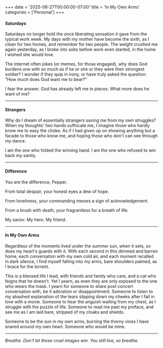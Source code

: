 +++
date = '2025-06-27T00:00:00-07:00'
title = 'In My Own Arms'
categories = ['Personal']
+++

#### Saturdays

Saturdays no longer hold the once liberating sensation it gave from the typical work week. My days with my mother have become the sixth, as I clean for two homes, and remember for two people. The weight crushed me again yesterday, as I broke into sobs before work even started, in the home I wished she would love. 

The internet often jokes (or memes, for those engaged), why does God burdens one with so much as if he or she or they were their strongest soldier? I wonder if they quip in irony, or have truly asked the question: "How much does God want me to bear?"

I fear the answer. God has already left me in pieces. What more does he want of me?

---

#### Strangers

Why do I dream of essentially strangers saving me from my own struggles? When my thoughts' two hands suffocate me, I imagine those who hardly know me to easy the choke. As if I had given up on showing anything but a facade to those who know me, and hoping those who don't can see through my dance. 

I am the one who folded the winning hand. I am the one who refused to win back my sanity.

---

#### Difference

You are the difference, Pepper.  

From total despair, your honest eyes a dew of hope.  

From loneliness, your commanding meows a sign of acknowledgement.  

From a brush with death, your fragrantless fur a breath of life.

My savior. My hero. My friend.  

---

#### In My Own Arms

Regardless of the moments lived under the summer sun, when it sets, so does my heart's guards with it. With each second in this dimmed and barren home, each conversation with my own cold air, and each moment recalled in dark silence, I find myself falling into my arms, bare shoulders palmed, as I brace for the torrent.

This is a blessed life I lead, with friends and family who care, and a cat who feigns that he doesn't. Yet I yearn, as even they are only exposed to the one who wears the mask. I yearn for someone to share post concert conversation with, be it adoration or disappointment. Someone to listen to my abashed explanation of the tears slipping down my cheeks after I fall in love with a movie. Someone to hear the anguish wailing from my chest, as I struggle with the puzzle of life. Someone to read me past my preface, and see me as I am laid bare, stripped of my cloaks and shields.

Someone to be the sun in my own arms, burning the thorny vines I have snared around my own heart. Someone who would be mine.

---

*Breathe. Don't let those cruel images win. You still live, so breathe.*